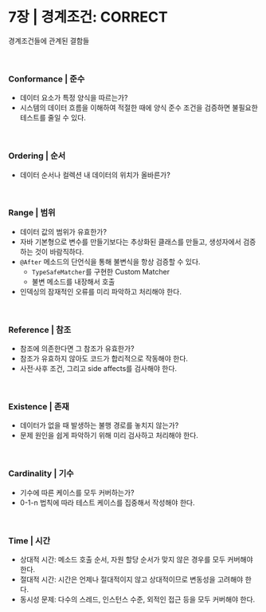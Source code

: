 # 7장 | 경계조건: CORRECT
경계조건들에 관계된 결함들

<br>

### Conformance | 준수
- 데이터 요소가 특정 양식을 따르는가?
- 시스템의 데이터 흐름을 이해하여 적절한 때에 양식 준수 조건을 검증하면 불필요한 테스트를 줄일 수 있다.
 
<br>
 
### Ordering | 순서
- 데이터 순서나 컬렉션 내 데이터의 위치가 올바른가?

<br>

### Range | 범위
- 데이터 값의 범위가 유효한가?
- 자바 기본형으로 변수를 만들기보다는 추상화된 클래스를 만들고, 생성자에서 검증하는 것이 바람직하다.
- `@After` 메소드의 단언식을 통해 불변식을 항상 검증할 수 있다.
  - `TypeSafeMatcher`를 구현한 Custom Matcher
  - 불변 메소드를 내장해서 호출
- 인덱싱의 잠재적인 오류를 미리 파악하고 처리해야 한다.

<br>

### Reference | 참조
- 참조에 의존한다면 그 참조가 유효한가?
- 참조가 유효하지 않아도 코드가 합리적으로 작동해야 한다.
- 사전·사후 조건, 그리고 side affects를 검사해야 한다.

<br>

### Existence | 존재
- 데이터가 없을 때 발생하는 불행 경로를 놓치지 않는가?
- 문제 원인을 쉽게 파악하기 위해 미리 검사하고 처리해야 한다.

<br>

### Cardinality | 기수
- 기수에 따른 케이스를 모두 커버하는가?
- 0-1-n 법칙에 따라 테스트 케이스를 집중해서 작성해야 한다.

<br>

### Time | 시간
- 상대적 시간: 메소드 호출 순서, 자원 할당 순서가 맞지 않은 경우를 모두 커버해야 한다.
- 절대적 시간: 시간은 언제나 절대적이지 않고 상대적이므로 변동성을 고려해야 한다.
- 동시성 문제: 다수의 스레드, 인스턴스 수준, 외적인 접근 등을 모두 커버해야 한다.
